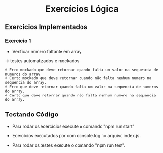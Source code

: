 <h1 align="center" id="top">Exercícios Lógica</h1>

## Exercícios Implementados

### Exercício 1 
- Verificar número faltante em array

-> testes automatizados e mockados

   
    √ Erro mockado que deve retornar quando falta um valor na sequencia de numeros do array.
    √ Certo mockado que deve retornar quando não falta nenhum numero na sequencia do array.
    √ Erro que deve retornar quando falta um valor na sequencia de numeros do array. 
    √ Certo que deve retornar quando não falta nenhum numero na sequencia do array. 


## Testando Código
- Para rodar os ecercícios execute o comando "npm run start"
- Ecercícios executados por com console.log no arquivo index.js.

- Para rodar os testes execute o comando "npm run test".
